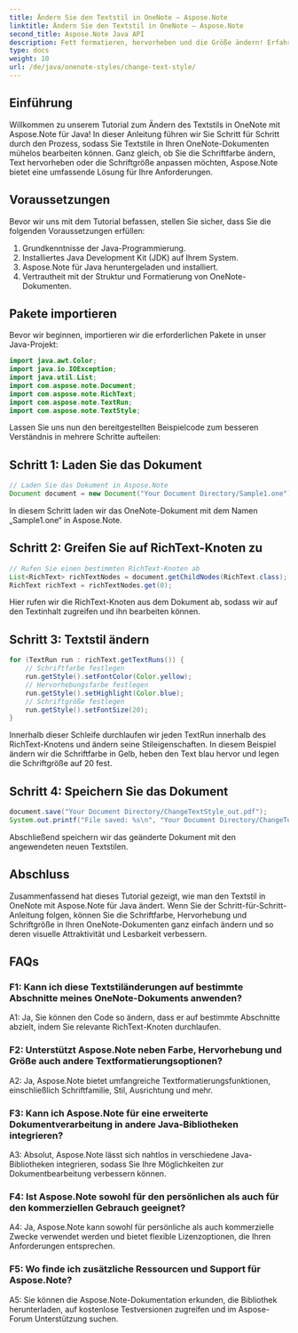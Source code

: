 ```yaml
---
title: Ändern Sie den Textstil in OneNote – Aspose.Note
linktitle: Ändern Sie den Textstil in OneNote – Aspose.Note
second_title: Aspose.Note Java API
description: Fett formatieren, hervorheben und die Größe ändern! Erfahren Sie, wie Sie Text in OneNote-Dokumenten mit Aspose.Note formatieren. Schritt-für-Schritt-Anleitung und Code enthalten! #OneNote #Java #Aspose
type: docs
weight: 10
url: /de/java/onenote-styles/change-text-style/
---
```

## Einführung

Willkommen zu unserem Tutorial zum Ändern des Textstils in OneNote mit Aspose.Note für Java! In dieser Anleitung führen wir Sie Schritt für Schritt durch den Prozess, sodass Sie Textstile in Ihren OneNote-Dokumenten mühelos bearbeiten können. Ganz gleich, ob Sie die Schriftfarbe ändern, Text hervorheben oder die Schriftgröße anpassen möchten, Aspose.Note bietet eine umfassende Lösung für Ihre Anforderungen.

## Voraussetzungen

Bevor wir uns mit dem Tutorial befassen, stellen Sie sicher, dass Sie die folgenden Voraussetzungen erfüllen:

1. Grundkenntnisse der Java-Programmierung.
2. Installiertes Java Development Kit (JDK) auf Ihrem System.
3. Aspose.Note für Java heruntergeladen und installiert.
4. Vertrautheit mit der Struktur und Formatierung von OneNote-Dokumenten.

## Pakete importieren

Bevor wir beginnen, importieren wir die erforderlichen Pakete in unser Java-Projekt:

```java
import java.awt.Color;
import java.io.IOException;
import java.util.List;
import com.aspose.note.Document;
import com.aspose.note.RichText;
import com.aspose.note.TextRun;
import com.aspose.note.TextStyle;
```

Lassen Sie uns nun den bereitgestellten Beispielcode zum besseren Verständnis in mehrere Schritte aufteilen:

## Schritt 1: Laden Sie das Dokument

```java
// Laden Sie das Dokument in Aspose.Note
Document document = new Document("Your Document Directory/Sample1.one");
```

In diesem Schritt laden wir das OneNote-Dokument mit dem Namen „Sample1.one“ in Aspose.Note.

## Schritt 2: Greifen Sie auf RichText-Knoten zu

```java
// Rufen Sie einen bestimmten RichText-Knoten ab
List<RichText> richTextNodes = document.getChildNodes(RichText.class);
RichText richText = richTextNodes.get(0);
```

Hier rufen wir die RichText-Knoten aus dem Dokument ab, sodass wir auf den Textinhalt zugreifen und ihn bearbeiten können.

## Schritt 3: Textstil ändern

```java
for (TextRun run : richText.getTextRuns()) {
    // Schriftfarbe festlegen
    run.getStyle().setFontColor(Color.yellow);
    // Hervorhebungsfarbe festlegen
    run.getStyle().setHighlight(Color.blue);
    // Schriftgröße festlegen
    run.getStyle().setFontSize(20);
}
```

Innerhalb dieser Schleife durchlaufen wir jeden TextRun innerhalb des RichText-Knotens und ändern seine Stileigenschaften. In diesem Beispiel ändern wir die Schriftfarbe in Gelb, heben den Text blau hervor und legen die Schriftgröße auf 20 fest.

## Schritt 4: Speichern Sie das Dokument

```java
document.save("Your Document Directory/ChangeTextStyle_out.pdf");
System.out.printf("File saved: %s\n", "Your Document Directory/ChangeTextStyle_out.pdf");
```

Abschließend speichern wir das geänderte Dokument mit den angewendeten neuen Textstilen.

## Abschluss

Zusammenfassend hat dieses Tutorial gezeigt, wie man den Textstil in OneNote mit Aspose.Note für Java ändert. Wenn Sie der Schritt-für-Schritt-Anleitung folgen, können Sie die Schriftfarbe, Hervorhebung und Schriftgröße in Ihren OneNote-Dokumenten ganz einfach ändern und so deren visuelle Attraktivität und Lesbarkeit verbessern.

## FAQs

### F1: Kann ich diese Textstiländerungen auf bestimmte Abschnitte meines OneNote-Dokuments anwenden?

A1: Ja, Sie können den Code so ändern, dass er auf bestimmte Abschnitte abzielt, indem Sie relevante RichText-Knoten durchlaufen.

### F2: Unterstützt Aspose.Note neben Farbe, Hervorhebung und Größe auch andere Textformatierungsoptionen?

A2: Ja, Aspose.Note bietet umfangreiche Textformatierungsfunktionen, einschließlich Schriftfamilie, Stil, Ausrichtung und mehr.

### F3: Kann ich Aspose.Note für eine erweiterte Dokumentverarbeitung in andere Java-Bibliotheken integrieren?

A3: Absolut, Aspose.Note lässt sich nahtlos in verschiedene Java-Bibliotheken integrieren, sodass Sie Ihre Möglichkeiten zur Dokumentbearbeitung verbessern können.

### F4: Ist Aspose.Note sowohl für den persönlichen als auch für den kommerziellen Gebrauch geeignet?

A4: Ja, Aspose.Note kann sowohl für persönliche als auch kommerzielle Zwecke verwendet werden und bietet flexible Lizenzoptionen, die Ihren Anforderungen entsprechen.

### F5: Wo finde ich zusätzliche Ressourcen und Support für Aspose.Note?

A5: Sie können die Aspose.Note-Dokumentation erkunden, die Bibliothek herunterladen, auf kostenlose Testversionen zugreifen und im Aspose-Forum Unterstützung suchen.
